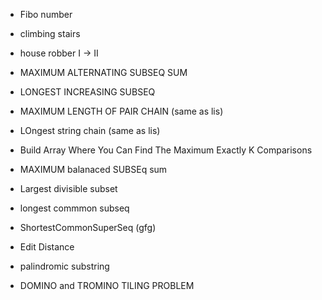 - Fibo number
- climbing stairs
- house robber I -> II
- MAXIMUM ALTERNATING SUBSEQ SUM
- LONGEST INCREASING SUBSEQ
- MAXIMUM LENGTH OF PAIR CHAIN (same as lis)
- LOngest string chain (same as lis)
- Build Array Where You Can Find The Maximum Exactly K Comparisons
- MAXIMUM balanaced SUBSEq sum
- Largest divisible subset
- longest commmon subseq
- ShortestCommonSuperSeq (gfg)
- Edit Distance
- palindromic substring


- DOMINO and TROMINO TILING PROBLEM